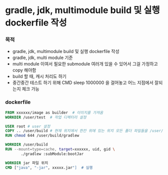 # gradle, jdk, multimodule build 및 실행 dockerfile 작성

### 목적
- gradle, jdk, multimodule build 및 실행 dockerfile 작성
- gradle, jdk, multi module 기준
- multi module 이여서 필요한 submodule 여러개 있을 수 있어서 그걸 가정하고 copy 해야함
- build 할 때, 캐시 처리도 하기
- 중간중간 테스트 하기 위해 CMD sleep 1000000 을 걸어놓고 어느 지점에서 잘되는지 체크 가능

### dockerfile
```dockerfile
FROM xxxxxx/image as builder  # 이미지를 가져옴
WORKDIR /user/test  # 작업 디렉터리 설정

USER root # user 설정
COPY .. /user/build # 현재 위치에서 한칸 위에 있는 위치 모든 폴더 파일들을 /user/build 로 copy
RUN chmod 644 /user/build/gradlew

WORKDIR /user/build
RUN --mount=type=cache, target=xxxxxx, uid, gid \
       ./gradlew :subModule:bootJar               

WORKDIR jar 파일 위치
CMD ["java", "-jar", xxxxx.jar"]  # 실행
```
